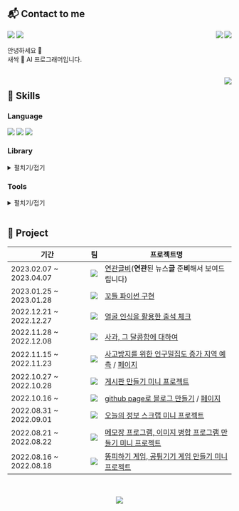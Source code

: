 ## 📬 Contact to me
<div align="center">
  <a href="https://www.acmicpc.net/user/rynuren"><img align="right" src="http://mazassumnida.wtf/api/mini/generate_badge?boj=rynuren"/></a>
  <a href="https://www.acmicpc.net/user/pros0327"><img align="right" src="http://mazassumnida.wtf/api/mini/generate_badge?boj=pros0327"/></a>
</div>

<p>
  <a href="https://rynuren.github.io" target="_blank"><img src="https://img.shields.io/badge/Blog-181717?style=flat-square&logo=GitHub&logoColor=white"/></a>
  <a href="mailto:pros0327@gmail.com" target="_blank"><img src="https://img.shields.io/badge/pros0327@gmail.com-EA4335?style=flat-square&logo=Gmail&logoColor=white"/></a>
</p>

<p>
  안녕하세요 👋<br>새싹 🌱 AI 프로그래머입니다.
</p>
<br>

<div align="center">
  <img align="right" src="https://github-readme-stats.vercel.app/api/top-langs/?username=RynuRen&layout=compact&hide=jupyter%20notebook,javascript,html,scss,css,ruby&theme=gruvbox&langs_count=6"/>
</div>

## 🧬 Skills
### Language
<p>
  <img src="https://img.shields.io/badge/c-A8B9CC?style=flat-square&logo=c&logoColor=black"/>
  <img src="https://img.shields.io/badge/python-3776AB?style=flat-square&logo=Python&logoColor=white"/>
  <img src="https://img.shields.io/badge/JAVA-007396?style=flat-square&logo=data:image/png;base64,iVBORw0KGgoAAAANSUhEUgAAABAAAAAQCAYAAAAf8/9hAAABJUlEQVQ4T5WSIVMCURSFeQkaNmxEbNKMMiabjIXoaHGgMPwRiUTHpBYzFEYaNCgONmwYbUtavrNzn4Ps4u6+mTNvB8533r3vPlfIsMIwPHPOzZKsLgNfIOAe3wshP/v+1ADgMlAf+C53BcBVwahncEDQ927QwQoMfsZ8i5poCLzI3AIBY8xt1EVPuS+RgDega/YPBfE9yXUHgOcAATpBNwRc5AqQmZBTtqVNoZMaoAeDqWU9RxdmY6xbNXMLGfixxqZgpZcM8IeuAL4ssMj+b0AFwyPyT1eA1gipggZ6968y8R1QRQ3DZ1LP+7/9CfAg+xVGvX+1ojW1e4mF/gYAPRjwKoAKNv40/lNbGucRWqNlYgsY1e+lmXWqlsBj+15ZgC41qmYLTU1xEXRvWZgAAAAASUVORK5CYII=&logoColor=white"/>
</p>


### Library
<details>
  <summary>펼치기/접기</summary>
<p>
  <img src="https://img.shields.io/badge/pandas-150458?style=flat-square&logo=pandas&logoColor=white"/>
  <img src="https://img.shields.io/badge/NumPy-013243?style=flat-square&logo=numpy&logoColor=white"/>
  <img src="https://img.shields.io/badge/sklearn-F7931E?style=flat-square&logo=scikitlearn&logoColor=white"/>
  <img src="https://img.shields.io/badge/TensorFlow-FF6F00?style=flat-square&logo=tensorflow&logoColor=white"/>
  <img src="https://img.shields.io/badge/PyTorch-EE4C2C?style=flat-square&logo=pytorch&logoColor=white"/>
  <img src="https://img.shields.io/badge/Flask-000000?style=flat-square&logo=flask&logoColor=white"/>
  <img src="https://img.shields.io/badge/Selenium-43B02A?style=flat-square&logo=selenium&logoColor=white"/>
</p>
<p>
  <img src="https://img.shields.io/badge/YOLO-00FFFF?style=flat-square&logo=yolo&logoColor=black"/>
  <img src="https://img.shields.io/badge/OpenCV-5C3EE8?style=flat-square&logo=opencv&logoColor=white"/>
</p>
<p>
  <img src="https://img.shields.io/badge/Spring Boot-6DB33F?style=flat-square&logo=springboot&logoColor=white"/>
  <img src="https://img.shields.io/badge/Spring Security-6DB33F?style=flat-square&logo=springsecurity&logoColor=white"/>
  <img src="https://img.shields.io/badge/Maven-C71A36?style=flat-square&logo=apachemaven&logoColor=white"/>
  <img src="https://img.shields.io/badge/Gradle-02303A?style=flat-square&logo=gradle&logoColor=white"/>
  <img src="https://img.shields.io/badge/Thymeleaf-005F0F?style=flat-square&logo=thymeleaf&logoColor=white"/>
</p>
</details>


### Tools
<details>
  <summary>펼치기/접기</summary>
<p>
  <img src="https://img.shields.io/badge/Visual Stuio-5C2D91?style=flat-square&logo=visualstudio&logoColor=white"/>
  <img src="https://img.shields.io/badge/Visual Stuio Code-007ACC?style=flat-square&logo=visualstudiocode&logoColor=white"/>
  <img src="https://img.shields.io/badge/Jupyter-F37626?style=flat-square&logo=jupyter&logoColor=white"/>
  <img src="https://img.shields.io/badge/Colab-F9AB00?style=flat-square&logo=googlecolab&logoColor=white"/>
  <img src="https://img.shields.io/badge/Eclipse-2C2255?style=flat-square&logo=eclipseide&logoColor=white"/>
</p>
<p>
  <img src="https://img.shields.io/badge/MySQL-4479A1?style=flat-square&logo=mysql&logoColor=white"/>
  <img src="https://img.shields.io/badge/MariaDB-003545?style=flat-square&logo=mariadb&logoColor=white"/>
</p>
<p>
  <img src="https://img.shields.io/badge/Linux-FCC624?style=flat-square&logo=linux&logoColor=black"/>
  <img src="https://img.shields.io/badge/AWS EC2-FF9900?style=flat-square&logo=amazonec2&logoColor=white"/>
  <img src="https://img.shields.io/badge/AWS RDS-527FFF?style=flat-square&logo=amazonrds&logoColor=white"/>
  <img src="https://img.shields.io/badge/AWS S3-569A31?style=flat-square&logo=amazons3&logoColor=white"/>
</p>
<p>
  <img src="https://img.shields.io/badge/Git-F05032?style=flat-square&logo=git&logoColor=white"/>
  <img src="https://img.shields.io/badge/Github-181717?style=flat-square&logo=github&logoColor=white"/>
  <img src="https://img.shields.io/badge/Google Sheets-34A853?style=flat-square&logo=googlesheets&logoColor=white"/>
</p>
</details>
<br>

## 📌 Project

|기간|팀|프로젝트명|
|-|:--:|-|
|2023.02.07 ~ 2023.04.07|<img src="https://img.shields.io/badge/팀-107C10">|[연관글비](https://github.com/RynuRen/article_analyze)(**연관**된 뉴스**글** 준**비**해서 보여드립니다)|
|2023.01.25 ~ 2023.01.28|<img src="https://img.shields.io/badge/개인-3A3A42">|[꼬들 파이썬 구현](https://github.com/RynuRen/Kordle)|
|2022.12.21 ~ 2022.12.27|<img src="https://img.shields.io/badge/팀-107C10">|[얼굴 인식을 활용한 출석 체크](https://github.com/RynuRen/face_recognition)|
|2022.11.28 ~ 2022.12.08|<img src="https://img.shields.io/badge/팀-107C10">|[사과, 그 달콤함에 대하여](https://github.com/RynuRen/apple_yield)|
|2022.11.15 ~ 2022.11.23|<img src="https://img.shields.io/badge/팀-107C10">|[사고방지를 위한 인구밀집도 증가 지역 예측](https://github.com/RynuRen/data_visualization) / [페이지](https://sites.google.com/view/sesacchristmas)|
|2022.10.27 ~ 2022.10.28|<img src="https://img.shields.io/badge/개인-3A3A42">|[게시판 만들기 미니 프로젝트](https://github.com/RynuRen/Java_web_test)|
|2022.10.16 ~|<img src="https://img.shields.io/badge/개인-3A3A42">|[github page로 블로그 만들기](https://github.com/RynuRen/RynuRen.github.io) / [페이지](https://rynuren.github.io)|
|2022.08.31 ~ 2022.09.01|<img src="https://img.shields.io/badge/개인-3A3A42">|[오늘의 정보 스크랩 미니 프로젝트](https://github.com/RynuRen/python_project)|
|2022.08.21 ~ 2022.08.22|<img src="https://img.shields.io/badge/개인-3A3A42">|[메모장 프로그램, 이미지 병합 프로그램 만들기 미니 프로젝트](https://github.com/RynuRen/python_project)|
|2022.08.16 ~ 2022.08.18|<img src="https://img.shields.io/badge/개인-3A3A42">|[똥피하기 게임, 공튕기기 게임 만들기 미니 프로젝트](https://github.com/RynuRen/python_project)|

<p align=center>
  <br>
  <br>
  <a href="https://hits.seeyoufarm.com"><img src="https://hits.seeyoufarm.com/api/count/incr/badge.svg?url=https%3A%2F%2Fgithub.com%2FRynuRen&count_bg=%23B85151&title_bg=%23555555&icon=github.svg&icon_color=%23E7E7E7&title=hits&edge_flat=false"/></a>
</p>

<!-- ![RynuRen's GitHub stats](https://github-readme-stats.vercel.app/api?username=RynuRen&show_icons=true&theme=monokai) -->
